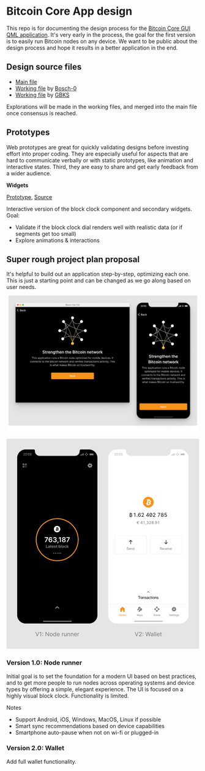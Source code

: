 # Bitcoin Core App design

This repo is for documenting the design process for the [Bitcoin Core GUI QML application](https://github.com/bitcoin-core/gui-qml). It's very early in the process, the goal for the first version is to easily run Bitcoin nodes on any device. We want to be public about the design process and hope it results in a better application in the end.

## Design source files

- [Main file](https://www.figma.com/file/GaCoOSNHB2yMB9ThiDtred/Bitcoin-Core-App-Main?node-id=1035%3A1883)
- [Working file](https://www.figma.com/file/c1V7b23n0LqRbVJlUkE1mn/Bitcoin-Core-Bosch?node-id=1830%3A608) by [Bosch-0](https://github.com/Bosch-0)
- [Working file](https://www.figma.com/file/kgGu6z89s2A73xpnrtItlD/Bitcoin-Core-Christoph?node-id=2092%3A60274) by [GBKS](https://github.com/gbks)

Explorations will be made in the working files, and merged into the main file once consensus is reached.

## Prototypes

Web prototypes are great for quickly validating designs before investing effort into proper coding. They are especially useful for aspects that are hard to communicate verbally or with static prototypes, like animation and interactive states. Third, they are easy to share and get early feedback from a wider audience.

**Widgets**

[Prototype](https://stupefied-jones-dd209f.netlify.app), [Source](https://github.com/GBKS/bitcoin-core-tng-ui-tests)

Interactive version of the block clock component and secondary widgets. Goal:
- Validate if the block clock dial renders well with realistic data (or if segments get too small)
- Explore animations & interactions

## Super rough project plan proposal

It's helpful to build out an application step-by-step, optimizing each one. This is just a starting point and can be changed as we go along based on user needs.

![Cross-platform layouts](/images/cross-platform-layouts.png)

![Bitcoin Core App major versions](/images/bitcoin-core-app-versions.png)

### Version 1.0: Node runner

Initial goal is to set the foundation for a modern UI based on best practices, and to get more people to run nodes across operating systems and device types by offering a simple, elegant experience. The UI is focused on a highly visual block clock. Functionality is limited.

Notes
- Support Android, iOS, Windows, MacOS, Linux if possible
- Smart sync recommendations based on device capabilities
- Smartphone auto-pause when not on wi-fi or plugged-in

### Version 2.0: Wallet

Add full wallet functionality.
